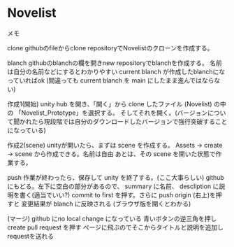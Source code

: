 # Novelist
メモ

clone
githubのfileからclone repositoryでNovelistのクローンを作成する。

blanch
githubのblanchの欄を開きnew repositoryでblanchを作成する。
名前は自分の名前などにするとわかりやすい
current blanch が作成したblanchになっていればok
(間違っても current blanch を main にしたまま進んではならない)

作成1(開始)
unity hub を開き、「開く」から clone したファイル (Novelist) の中の
「Novelist_Prototype」を選択する。
そしてそれを開く。(バージョンについて聞かれたら現段階では自分のダウンロードしたバージョンで強行突破することになっている)

作成2(scene)
unityが開いたら、まずは scene を作成する。
Assets → create → scene から作成できる。名前は自由
あとは、その scene を開いた状態で作業する。

push
作業が終わったら、保存して unity を終了する。(ここ大事らしい)
github にもどる。左下に空白の部分があるので、
summary に名前、 descliption に説明を書く(適当でいい?)
commit to first を押す。さらに push origin (右上)を押すと
変更結果が blanch に反映される
(ブラウザ版を開くとわかる)

(マージ)
github にno local change になっている
青いボタンの逆三角を押し create pull request を押す
ページに飛ぶのでそこからタイトルと説明を追加しrequestを送れる